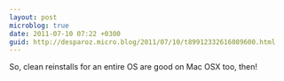 ```yaml
---
layout: post
microblog: true
date: 2011-07-10 07:22 +0300
guid: http://desparoz.micro.blog/2011/07/10/t89912332616089600.html
---
```

So, clean reinstalls for an entire OS are good on Mac OSX too, then!
